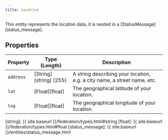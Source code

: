 ```yaml
---
title: Location
---
```


This entity represents the location data, it is nested in a [StatusMessage][status_message].

## Properties

| Property  | Type (Length)          | Description                                                              |
| --------- | ---------------------- | ------------------------------------------------------------------------ |
| `address` | [String][string] (255) | A string describing your location, e.g. a city name, a street name, etc. |
| `lat`     | [Float][float]         | The geographical latitude of your location.                              |
| `lng`     | [Float][float]         | The geographical longitude of your location.                             |

[string]: {{ site.baseurl }}/federation/types.html#string
[float]: {{ site.baseurl }}/federation/types.html#float
[status_message]: {{ site.baseurl }}/entities/status_message.html
